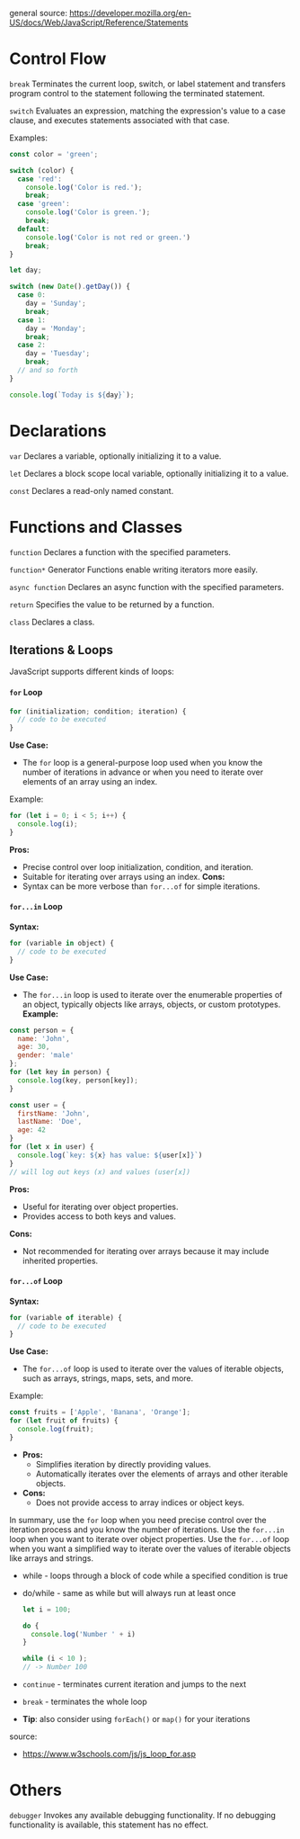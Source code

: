 general source: https://developer.mozilla.org/en-US/docs/Web/JavaScript/Reference/Statements

# Control Flow

`break`
Terminates the current loop, switch, or label statement and transfers program control to the statement following the terminated statement.

`switch`
Evaluates an expression, matching the expression's value to a case clause, and executes statements associated with that case.

Examples:
```js
const color = 'green';

switch (color) {
  case 'red':
    console.log('Color is red.');
    break;
  case 'green':
    console.log('Color is green.');
    break;
  default: 
    console.log('Color is not red or green.')
    break;
}
```
```js
let day;

switch (new Date().getDay()) {
  case 0:
    day = 'Sunday';
    break;
  case 1:
    day = 'Monday';
    break;
  case 2:
    day = 'Tuesday';
    break;
  // and so forth
}

console.log(`Today is ${day}`);
```

# Declarations

`var`
Declares a variable, optionally initializing it to a value.

`let`
Declares a block scope local variable, optionally initializing it to a value.

`const`
Declares a read-only named constant.

# Functions and Classes

`function`
Declares a function with the specified parameters.

`function*`
Generator Functions enable writing iterators more easily.

`async function`
Declares an async function with the specified parameters.

`return`
Specifies the value to be returned by a function.

`class`
Declares a class.


## Iterations & Loops

JavaScript supports different kinds of loops:

#### `for` Loop

```js
for (initialization; condition; iteration) {
  // code to be executed
}
```

**Use Case:**
- The `for` loop is a general-purpose loop used when you know the number of iterations in advance or when you need to iterate over elements of an array using an index.

Example:
```js
for (let i = 0; i < 5; i++) {
  console.log(i);
}
```
**Pros:**
- Precise control over loop initialization, condition, and iteration.
- Suitable for iterating over arrays using an index.
**Cons:**
- Syntax can be more verbose than `for...of` for simple iterations.

#### `for...in` Loop

**Syntax:**
```js
for (variable in object) {
  // code to be executed
}
```
**Use Case:**
- The `for...in` loop is used to iterate over the enumerable properties of an object, typically objects like arrays, objects, or custom prototypes.
**Example:**
```js
const person = {
  name: 'John',
  age: 30,
  gender: 'male'
};
for (let key in person) {
  console.log(key, person[key]);
}
```
```js
const user = {
  firstName: 'John',
  lastName: 'Doe',
  age: 42
}
for (let x in user) {
  console.log(`key: ${x} has value: ${user[x]}`)
}
// will log out keys (x) and values (user[x])
```
**Pros:**
- Useful for iterating over object properties.
- Provides access to both keys and values.

**Cons:**
- Not recommended for iterating over arrays because it may include inherited properties.

#### `for...of` Loop

**Syntax:**
```js
for (variable of iterable) {
  // code to be executed
}
```
**Use Case:**
- The `for...of` loop is used to iterate over the values of iterable objects, such as arrays, strings, maps, sets, and more.

Example:
```js
const fruits = ['Apple', 'Banana', 'Orange'];
for (let fruit of fruits) {
  console.log(fruit);
}
```
- **Pros:**
  - Simplifies iteration by directly providing values.
  - Automatically iterates over the elements of arrays and other iterable objects.
- **Cons:**
  - Does not provide access to array indices or object keys.

In summary, use the `for` loop when you need precise control over the iteration process and you know the number of iterations. Use the `for...in` loop when you want to iterate over object properties. Use the `for...of` loop when you want a simplified way to iterate over the values of iterable objects like arrays and strings.

- while - loops through a block of code while a specified condition is true
- do/while - same as while but will always run at least once
  ```js
  let i = 100;

  do {
    console.log('Number ' + i)
  }

  while (i < 10 );
  // -> Number 100
  ```


- `continue` - terminates current iteration and jumps to the next
- `break` - terminates the whole loop
- **Tip**: also consider using `forEach()` or `map()` for your iterations

source:  
- https://www.w3schools.com/js/js_loop_for.asp


# Others

`debugger` 
Invokes any available debugging functionality. If no debugging functionality is available, this statement has no effect.

